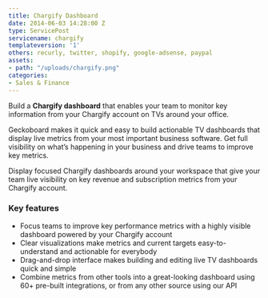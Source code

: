 ```yaml
---
title: Chargify Dashboard
date: 2014-06-03 14:28:00 Z
type: ServicePost
servicename: chargify
templateversion: '1'
others: recurly, twitter, shopify, google-adsense, paypal
assets:
- path: "/uploads/chargify.png"
categories:
- Sales & Finance
---
```


Build a **Chargify dashboard** that enables your team to monitor key information from your Chargify account on TVs around your office.

Geckoboard makes it quick and easy to build actionable TV dashboards that display live metrics from your most important business software. Get full visibility on what’s happening in your business and drive teams to improve key metrics. 

Display focused Chargify dashboards around your workspace that give your team live visibility on key revenue and subscription metrics from your Chargify account. 


<div class="useful-resources widget-main__inner">
<h3>Key features</h3>
<ul class="resources-links">
<li><span>Focus teams to improve key performance metrics with a highly visible dashboard powered by your Chargify account</span></li>
<li><span>Clear visualizations make metrics and current targets easy-to-understand and actionable for everybody</span></li>
<li><span>Drag-and-drop interface makes building and editing live TV dashboards quick and simple</span></li>
<li><span>Combine metrics from other tools into a great-looking dashboard using 60+ pre-built integrations, or from any other source using our API</span></li>
</ul>
</div>
